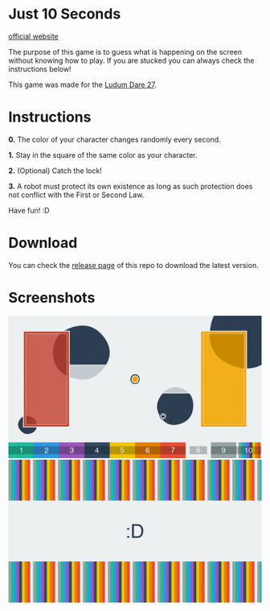 # Just 10 Seconds

[official website](http://withaliasing.com/games/just_10_seconds/)

The purpose of this game is to guess what is happening on the screen without knowing how to play. If you are stucked you can always check the instructions below!

This game was made for the [Ludum Dare 27](http://ludumdare.com/compo/ludum-dare-27/?action=preview&uid=24027).


# Instructions

**0.** The color of your character changes randomly every second.

**1.** Stay in the square of the same color as your character.

**2.** (Optional) Catch the lock!

**3.** A robot must protect its own existence as long as such protection does not conflict with the First or Second Law.

Have fun! :D


# Download

You can check the [release page](https://github.com/ellipticaldoor/just_10_seconds/releases) of this repo to download the latest version.


# Screenshots

![screenshot 1](https://raw.githubusercontent.com/ellipticaldoor/just_10_seconds/master/resources/screenshots/screenshot_1.jpg)
![screenshot 2](https://raw.githubusercontent.com/ellipticaldoor/just_10_seconds/master/resources/screenshots/screenshot_2.jpg)
